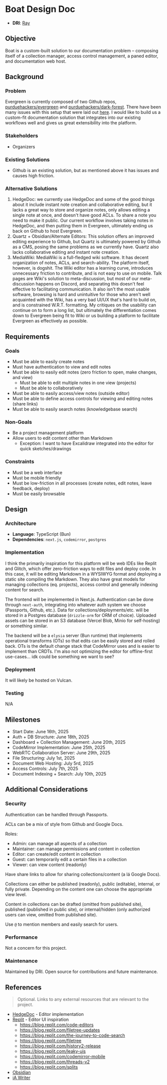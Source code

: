 # Boat Design Doc

- **DRI**: [Ray](https://github.com/purduehackers/dark-forest/blob/main/people/organizers/rayhanadev.md)

## Objective

Boat is a custom-built solution to our documentation problem – composing itself of a collection manager, access control management, a paned editor, and documentation web host.

## Background

### Problem

Evergreen is currently composed of two Github repos, [purduehackers/evergreen](https://github.com/purduehackers/evergreen) and [purduehackers/dark-forest](https://github.com/purduehackers/dark-forest). There have been many issues with this setup that were laid out [here](https://github.com/purduehackers/evergreen/blob/main/meta/retros/path-forward-05-30-2025.md). I would like to build us a custom-fit documentation solution that integrates into our existing workflows well and gives us great extensibility into the platform.

### Stakeholders

- Organizers

### Existing Solutions

- Github is an existing solution, but as mentioned above it has issues and causes high friction.

### Alternative Solutions

1. HedgeDoc: we currently use HedgeDoc and some of the good things about it include instant note creation and collaborative editing, but it lacks a great way to store and organize notes, only allows editing a single note at once, and doesn't have good ACLs. To share a note you need to make it public. Our current workflow involves taking notes in HedgeDoc, and then putting them in Evergreen, ultimately ending us back on Github to host Evergreen.
2. Quartz + Obsidian/Alternate Editors: This solution offers an improved editing experience to Github, but Quartz is ultimately powered by Github as a CMS, posing the same problems as we currently have. Quartz also lacks collaborative editing and instant note creation.
3. MediaWiki: MediaWiki is a full-fledged wiki software. It has decent organization of notes, ACLs, and search-ability. The platform itself, however, is dogshit. The Wiki editor has a learning curve, introduces unnecessary friction to contribute, and is not easy to use on mobile. Talk pages are Wiki's solution to meta-discussion, but most of our meta-discussion happens on Discord, and separating this doesn't feel effective to facilitating communication. It also isn't the most usable software, browsing is hard and unintuitive for those who aren't well acquainted with the Wiki, has a very bad UI/UX that's hard to build on, and is constrained W.R.T. formatting. My critiques on the usability can continue on to form a long list, but ultimately the differentiation comes down to Evergreen being fit to Wiki or us building a platform to facilitate Evergreen as effectively as possible.

## Requirements

### Goals

- Must be able to easily create notes
- Must have authentication to view and edit notes
- Must be able to easily edit notes (zero friction to open, make changes, and view)
	- Must be able to edit multiple notes in one view (projects)
	- Must be able to collaboratively 
- Must be able to easily access/view notes (outside editor)
- Must be able to define access controls for viewing and editing notes (share links)
- Must be able to easily search notes (knowledgebase search)

### Non-Goals

- Be a project management platform
- Allow users to edit content other than Markdown
	- Exception: I want to have Excalidraw integrated into the editor for quick sketches/drawings

### Constraints

- Must be a web interface
- Must be mobile friendly
- Must be low-friction in all processes (create notes, edit notes, leave feedback, deploy)
- Must be easily browsable

## Design

### Architecture

- **Language**: TypeScript (Bun)
- **Dependencies**: `next.js`, `codemirror`, `postgres`

### Implementation

I think the primarily inspiration for this platform will be web IDEs like Replit and Glitch, which offer zero-friction ways to edit files and deploy code. In this case, it will be editing Markdown in a WYSIWYG format and deploying a static site compiling the Markdown. They also have great models for managing collections (eq. projects), access control and generally indexing content for search.

The frontend will be implemented in Next.js. Authentication can be done through `next-auth`, integrating into whatever auth system we choose (Passports, Github, etc.). Data for collections/deployments/etc. will be stored in a Postgres database (`drizzle-orm` for ORM of choice). Uploaded assets can be stored in an S3 database (Vercel Blob, Minio for self-hosting) or something similar.

The backend will be a `elysia` server (Bun runtime) that implements operational transforms (OTs) so that edits can be easily stored and rolled back. OTs is the default change stack that CodeMirror uses and is easier to implement than CRDTs. I'm also not optimizing the editor for offline-first use-cases... idk could be something we want to see?

### Deployment

It will likely be hosted on Vulcan.

### Testing

N/A

## Milestones

- Start Date: June 16th, 2025
- Auth + DB Structure: June 18th, 2025
- Dashboard + Collection Management: June 20th, 2025
- CodeMirror Implementation: June 25th, 2025
- WebRTC Collaboration Server: June 29th, 2025
- File Structuring: July 1st, 2025
- Document Web Hosting: July 5rd, 2025
- Access Controls: July 7th, 2025
- Document Indexing + Search: July 10th, 2025

## Additional Considerations

### Security

Authentication can be handled through Passports.

ACLs can be a mix of style from Github and Google Docs. 

Roles:
- Admin: can manage all aspects of a collection
- Maintainer: can manage permissions and content in collection
- Editor: can create/edit content in collection
- Guest: can temporarily edit a certain files in a collection
- Viewer: can view content (readonly)

Have share links to allow for sharing collections/content (a lá Google Docs).

Collections can either be published (readonly), public (editable), internal, or fully private. Depending on the content one can choose the appropriate view level.

Content in collections can be drafted (omitted from published site), published (published in public site), or internal/hidden (only authorized users can view, omitted from published site).

Use `@` to mention members and easily search for users.

### Performance

Not a concern for this project.
### Maintenance

Maintained by DRI. Open source for contributions and future maintenance.

## References

> Optional. Links to any external resources that are relevant to the project.

- [HedgeDoc](https://github.com/hedgedoc/hedgedoc) - Editor implementation
- [Replit](https://replit.com) - Editor UI inspiration
	- https://blog.replit.com/code-editors
	- https://blog.replit.com/filetree-updates
	- https://blog.replit.com/the-journey-to-code-search
	- https://blog.replit.com/filetree
	- https://blog.replit.com/history2-release
	- https://blog.replit.com/leaky-uis
	- https://blog.replit.com/codemirror-mobile
	- https://blog.replit.com/threads-v2
	- https://blog.replit.com/splits
- [Obsidian](https://obsidian.md/)
- [iA Writer](https://ia.net/writer)
